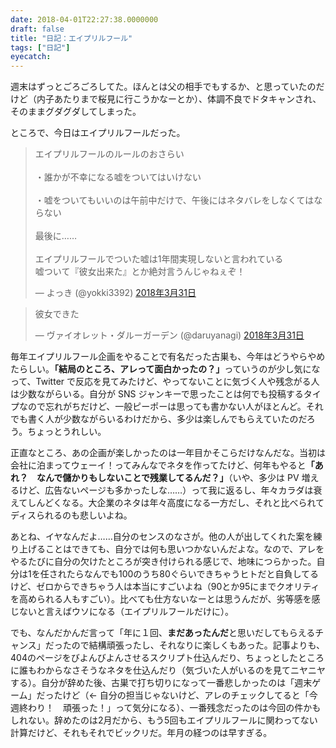 ```yaml
---
date: 2018-04-01T22:27:38.0000000
draft: false
title: "日記：エイプリルフール"
tags: ["日記"]
eyecatch: 
---
```

<p>週末はずっとごろごろしてた。ほんとは父の相手でもするか、と思っていたのだけど（内子あたりまで桜見に行こうかなーとか）、体調不良でドタキャンされ、そのままグダグダしてしまった。</p><p>ところで、今日はエイプリルフールだった。</p><p><blockquote class="twitter-tweet" data-lang="ja"><p lang="ja" dir="ltr">エイプリルフールのルールのおさらい<br><br>・誰かが不幸になる嘘をついてはいけない<br><br>・嘘をついてもいいのは午前中だけで、午後にはネタバレをしなくてはならない<br><br>最後に……<br><br>エイプリルフールでついた嘘は1年間実現しないと言われている<br>嘘ついて『彼女出来た』とか絶対言うんじゃねぇぞ！</p>&mdash; よっき (@yokki3392) <a href="https://twitter.com/yokki3392/status/980063968222826496?ref_src=twsrc%5Etfw">2018年3月31日</a></blockquote><script async src="https://platform.twitter.com/widgets.js" charset="utf-8"></script></p><p><blockquote class="twitter-tweet" data-lang="ja"><p lang="ja" dir="ltr">彼女できた</p>&mdash; ヴァイオレット・ダルーガーデン (@daruyanagi) <a href="https://twitter.com/daruyanagi/status/980198949817470976?ref_src=twsrc%5Etfw">2018年3月31日</a></blockquote><script async src="https://platform.twitter.com/widgets.js" charset="utf-8"></script></p><p>毎年エイプリルフール企画をやることで有名だった古巣も、今年はどうやらやめたらしい。<b>「結局のところ、アレって面白かったの？」</b>っていうのが少し気になって、Twitter で反応を見てみたけど、やってないことに気づく人や残念がる人は少数ながらいる。自分が SNS ジャンキーで思ったことは何でも投稿するタイプなので忘れがちだけど、一般ピーポーは思っても書かない人がほとんど。それでも書く人が少数ながらいるわけだから、多少は楽しんでもらえていたのだろう。ちょっとうれしい。</p><p>正直なところ、あの企画が楽しかったのは一年目かそこらだけなんだな。当初は会社に泊まってウェーイ！ってみんなでネタを作ってたけど、何年もやると<b>「あれ？　なんで儲かりもしないことで残業してるんだ？」</b>（いや、多少は PV 増えるけど、広告ないページも多かったしな……）って我に返るし、年々カラダは衰えてしんどくなる。大企業のネタは年々高度になる一方だし、それと比べられてディスられるのも悲しいよね。</p><p>あとね、イヤなんだよ……自分のセンスのなさが。他の人が出してくれた案を練り上げることはできても、自分では何も思いつかないんだよな。なので、アレをやるたびに自分の欠けたところが突き付けられる感じで、地味につらかった。自分は1を任されたらなんでも100のうち80ぐらいできちゃうヒトだと自負してるけど、ゼロからできちゃう人は本当にすごいよね（90とか95にまでクオリティを高められる人もすごい）。比べても仕方ないなーとは思うんだが、劣等感を感じないと言えばウソになる（エイプリルフールだけに）。</p><p>でも、なんだかんだ言って「年に１回、<b>まだあったんだ</b>と思いだしてもらえるチャンス」だったので結構頑張ったし、それなりに楽しくもあった。記事よりも、404のページをびよんびよんさせるスクリプト仕込んだり、ちょっとしたところに誰もわからなさそうなネタを仕込んだり（気づいた人がいるのを見てニヤニヤする）。自分が辞めた後、古巣で打ち切りになって一番悲しかったのは「週末ゲーム」だったけど（← 自分の担当じゃないけど、アレのチェックしてると「今週終わり！　頑張った！」って気分になる）、一番残念だったのは今回の件かもしれない。辞めたのは2月だから、もう5回もエイプリルフールに関わってない計算だけど、それもそれでビックリだ。年月の経つのは早すぎる。</p>
